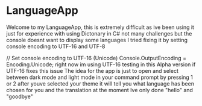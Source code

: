 # LanguageApp

Welcome to my LanguageApp, this is extremely difficult as ive been using it just for experience with using Dictonary in C# 
not many challenges but the console doesnt want to display some languages 
I tried fixing it by setting console encoding to UTF-16 and UTF-8

// Set console encoding to UTF-16 (Unicode)
            Console.OutputEncoding = Encoding.Unicode;
right now im using UTF-16 testing in this Alpha version if UTF-16 fixes this issue 
The idea for the app is just to open and select between dark mode and light mode in your command prompt by pressing 1 or 2
after youve selected your theme it will tell you what language has been chosen for you and the translation
at the moment Ive only done "hello" and "goodbye" 
